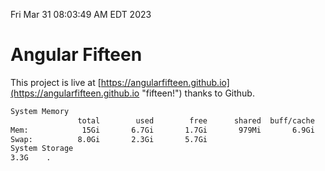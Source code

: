 Fri Mar 31 08:03:49 AM EDT 2023

# Angular Fifteen


This project is live at [https://angularfifteen.github.io](https://angularfifteen.github.io "fifteen!") thanks to Github.

```bash
System Memory
               total        used        free      shared  buff/cache   available
Mem:            15Gi       6.7Gi       1.7Gi       979Mi       6.9Gi       7.3Gi
Swap:          8.0Gi       2.3Gi       5.7Gi
System Storage
3.3G	.
```
```bash
